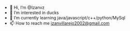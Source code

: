 - 👋 Hi, I’m @Izanvz
- 👀 I’m interested in ducks
- 🌱 I’m currently learning java/javascript/c++/python/MySql
- 📫 How to reach me izanvillarejo2002@gmail.com
